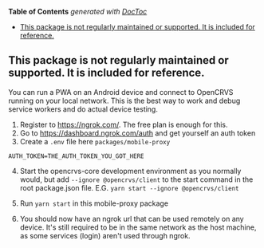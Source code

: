 <!-- START doctoc generated TOC please keep comment here to allow auto update -->
<!-- DON'T EDIT THIS SECTION, INSTEAD RE-RUN doctoc TO UPDATE -->
**Table of Contents**  *generated with [DocToc](https://github.com/thlorenz/doctoc)*

- [This package is not regularly maintained or supported. It is included for reference.](#this-package-is-not-regularly-maintained-or-supported-it-is-included-for-reference)

<!-- END doctoc generated TOC please keep comment here to allow auto update -->

## This package is not regularly maintained or supported. It is included for reference.

You can run a PWA on an Android device and connect to OpenCRVS running on your local network. This is the best way to work and debug service workers and do actual device testing.

1. Register to https://ngrok.com/. The free plan is enough for this.
2. Go to https://dashboard.ngrok.com/auth and get yourself an auth token
3. Create a `.env` file here `packages/mobile-proxy`

```
AUTH_TOKEN=THE_AUTH_TOKEN_YOU_GOT_HERE
```

4. Start the opencrvs-core development environment as you normally would, but add `--ignore @opencrvs/client` to the start command in the root package.json file. E.G. `yarn start --ignore @opencrvs/client`

5. Run `yarn start` in this mobile-proxy package
6. You should now have an ngrok url that can be used remotely on any device. It's still required to be in the same network as the host machine, as some services (login) aren't used through ngrok.
